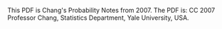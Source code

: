 This PDF is Chang's Probability Notes from 2007.
The PDF is:
CC 2007 Professor Chang, Statistics Department, Yale University, USA.
